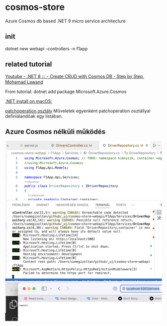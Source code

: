 # cosmos-store
Azure Cosmos db based .NET 9 micro service architecture

## init
dotnet new webapi -controllers -n f1app 

## related tutorial
[Youtube - .NET 8 💥 - Create CRUD with Cosmos DB - Step by Step, Mohamad Lawand](https://www.youtube.com/watch?v=f4auD5MZdlk)

From tutorial: dotnet add package Microsoft.Azure.Cosmos 

[.NET install on macOS:](https://learn.microsoft.com/en-us/dotnet/core/install/macos)

[patchoperation osztály](https://learn.microsoft.com/en-us/dotnet/api/microsoft.azure.cosmos.container.patchitemasync?view=azure-dotnet)
    Műveletek egyenként patchoperation osztállyal definiálandóak egy listában.
    
## Azure Cosmos nélküli működés
![API 1](/api_1.png)
![API 2](/api_2.png)